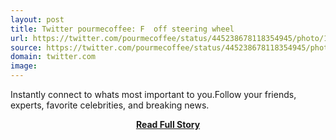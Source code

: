 ```yaml
---
layout: post
title: Twitter pourmecoffee: F  off steering wheel  
url: https://twitter.com/pourmecoffee/status/445238678118354945/photo/1
source: https://twitter.com/pourmecoffee/status/445238678118354945/photo/1
domain: twitter.com
image: 
---
```


<p>Instantly connect to whats most important to you.Follow your friends, experts, favorite celebrities, and breaking news.</p>
<center><p><a href="https://twitter.com/pourmecoffee/status/445238678118354945/photo/1" style='padding:25px; font-sze:18px; font-weight: bold;'>Read Full Story</a></p></center>
